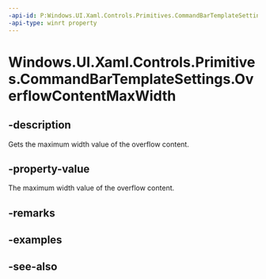 ```yaml
---
-api-id: P:Windows.UI.Xaml.Controls.Primitives.CommandBarTemplateSettings.OverflowContentMaxWidth
-api-type: winrt property
---
```


<!-- Property syntax
public double OverflowContentMaxWidth { get; }
-->

# Windows.UI.Xaml.Controls.Primitives.CommandBarTemplateSettings.OverflowContentMaxWidth

## -description
Gets the maximum width value of the overflow content.



## -property-value
The maximum width value of the overflow content.

## -remarks

## -examples

## -see-also
